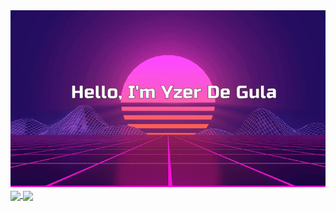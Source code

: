 <div style = "text-align: center;">
  <img alt="Banner" src="images/banner.gif">
</div>

<a href="https://github.com/anuraghazra/github-readme-stats&theme=">
  <img height=200 align="center" src="https://github-readme-stats.vercel.app/api?username=YzerD&theme=synthwave&rank_icon=github" />
</a>
<a href="https://github.com/anuraghazra/convoychat">
  <img height=200 align="center" src="https://github-readme-stats.vercel.app/api/top-langs?username=YzerD&layout=compact&langs_count=8&card_width=320&theme=synthwave" />
</a>
